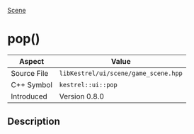 [Scene](index)
# pop()
| Aspect | Value |
| --- | --- |
| Source File | `libKestrel/ui/scene/game_scene.hpp` |
| C++ Symbol | `kestrel::ui::pop` |
| Introduced | Version 0.8.0 |
## Description

